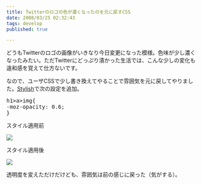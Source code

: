 ```yaml
---
title: Twitterのロゴの色が濃くなったのを元に戻すCSS
date: 2008/03/25 02:32:43
tags: develop
published: true

---
```


<p>どうもTwitterのロゴの画像がいきなり今日変更になった模様。色味が少し濃くなったみたい。ただTwitterにどっぷり漬かった生活では、こんな少しの変化も違和感を覚えて仕方ないです。</p>

<p>なので、ユーザCSSで少し書き換えてやることで雰囲気を元に戻してやりました。<a href="https://addons.mozilla.org/ja/firefox/addon/2108">Stylish</a>で次の設定を追加。</p>

<p><pre>
h1&gt;a&gt;img{
-moz-opacity: 0.6;
}
</pre></p>

<p>スタイル適用前</p>
<p><img src="http://farm3.static.flickr.com/2244/2357934297_e1aba6659e_o.png" /></p>

<p>スタイル適用後</p>
<p><img src="http://farm3.static.flickr.com/2215/2358767690_102978719b_o.png" /></p>

<p>透明度を変えただけだけども、雰囲気は前の感じに戻った（気がする）。</p>


